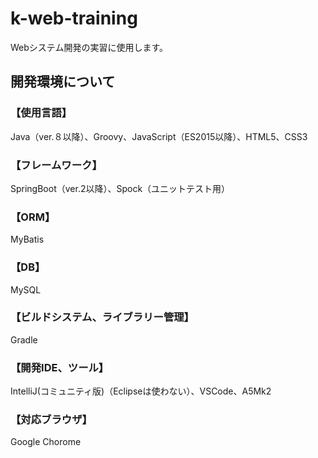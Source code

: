 # k-web-training
Webシステム開発の実習に使用します。

## 開発環境について
### 【使用言語】
Java（ver.８以降）、Groovy、JavaScript（ES2015以降）、HTML5、CSS3
### 【フレームワーク】
SpringBoot（ver.2以降）、Spock（ユニットテスト用）
### 【ORM】
MyBatis
### 【DB】
MySQL
### 【ビルドシステム、ライブラリー管理】
Gradle
### 【開発IDE、ツール】
IntelliJ(コミュニティ版)（Eclipseは使わない）、VSCode、A5Mk2
### 【対応ブラウザ】
Google Chorome
